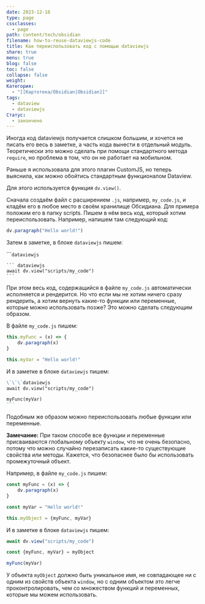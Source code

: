 ```yaml
---
date: 2023-12-16
type: page
cssclasses:
  - page
path: content/tech/obsidian
filename: how-to-reuse-dataviewjs-code
title: Как переиспользовать код с помощью dataviewjs
share: true
menu: true
blog: false
toc: false
collapse: false
weight: 
Категория:
  - "[[Картотека/Obsidian|Obsidian]]"
tags:
  - dataview
  - dataviewjs
Статус:
  - закончено
---
```




Иногда код dataviewjs получается слишком большим, и хочется не писать его весь в заметке, а часть кода вынести в отдельный модуль. Теоретически это можно сделать при помощи стандартного метода `require`, но проблема в том, что он не работает на мобильном.

Раньше я использовала для этого плагин CustomJS, но теперь выяснила, как можно обойтись стандартным функционалом Dataview. 

Для этого используется функция `dv.view()`.

Сначала создаём файл с расширением `.js`, например, `my_сode.js`, и кладём его в любое место в своём хранилище Обсидиана. Для примера положим его в папку scripts. Пишем в нём весь код, который хотим переиспользовать. Например, напишем там следующий код:

```js
dv.paragraph("Hello world!")
```

Затем в заметке, в блоке `dataviewjs` пишем:


\`\`\``dataviewjs`
````
``` dataviewjs
await dv.view("scripts/my_code")
```
````



При этом весь код, содержащийся в файле `my_code.js` автоматически исполняется и рендерится. Но что если мы не хотим ничего сразу рендерить, а хотим вернуть какие-то функции или переменные, которые можно использовать позже? Это можно сделать следующим образом.

В файле `my_code.js` пишем:

```js
this.myFunc = (x) => {
	dv.paragraph(x)
}

this.myVar = "Hello world!"
```

И в заметке в блоке `dataviewjs` пишем:

````markdown
\`\`\`dataviewjs
await dv.view("scripts/my_code")

myFunc(myVar)
```
````

Подобным же образом можно переиспользовать любые функции или переменные.

**Замечание:** При таком способе все функции и переменные присваиваются глобальному объекту `window`, что не очень безопасно, потому что можно случайно перезаписать какие-то существующие свойства или методы. Кажется, что безопаснее было бы использовать промежуточный объект. 

Например, в файле `my_code.js` пишем:

```js
const myFunc = (x) => {
	dv.paragraph(x)
}

const myVar = "Hello world!"

this.myObject = {myFunc, myVar}
```

И в заметке в блоке `dataviewjs` пишем:

```js
await dv.view("scripts/my_code")

const {myFunc, myVar} = myObject

myFunc(myVar)
```

У объекта `myObject` должно быть уникальное имя, не совпадающее ни с одним из свойств объекта `window`, но с одним объектом это легче проконтролировать, чем со множеством функций и переменных, которые мы можем использовать.
